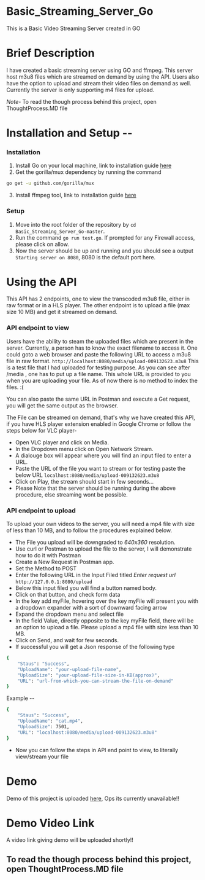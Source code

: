# Basic_Streaming_Server_Go

This is a Basic Video Streaming Server created in GO

# Brief Description

I have created a basic streaming server using GO and ffmpeg. This server host m3u8 files which are streamed on demand by using the API. Users also have the option to upload and stream their video files on demand as well. Currently the server is only supporting m4 files for upload. 

*Note-* To read the though process behind this project, open ThoughtProcess.MD file

# Installation and Setup --

### Installation

1. Install Go on your local machine, link to installation guide [here](https://golang.org/doc/install)
2. Get the gorilla/mux dependency by running the command 
```sh
go get -u github.com/gorilla/mux
```
3. Install ffmpeg tool, link to installation guide [here](https://ffmpeg.org/download.html)

### Setup

1. Move into the root folder of the repository by `cd Basic_Streaming_Server_Go-master`.
2. Run the command `go run test.go`. If prompted for any Firewall access, please click on allow.
3. Now the server should be up and running and you should see a output `Starting server on 8080`, 8080 is the default port here.

# Using the API

This API has 2 endpoints, one to view the transcoded m3u8 file, either in raw format or in a HLS player. The other endpoint is to upload a file (max size 10 MB) and get it streamed on demand.

### API endpoint to view

Users have the ability to steam the uploaded files which are present in the server.
Currently, a person has to know the exact filename to access it.
One could goto a web browser and paste the following URL to access a m3u8 file in raw format.
`http://localhost:8080/media/upload-009132623.m3u8`
This is a test file that I had uploaded for testing purpose. As you can see after /media , one has to put up a file name. This whole URL is provided to you when you are uploading your file. As of now there is no method to index the files. :(

You can also paste the same URL in Postman and execute a Get request, you will get the same output as the browser.

The File can be streamed on demand, that's why we have created this API, if you have HLS player extension enabled in Google Chrome or follow the steps below for VLC player-

* Open VLC player and click on Media.
* In the Dropdown menu click on Open Network Stream.
* A dialouge box will appear where you will find an input filed to enter a URL.
* Paste the URL of the file you want to stream or for testing paste the below URL 
    `localhost:8080/media/upload-009132623.m3u8`
* Click on Play, the stream should start in few seconds...
* Please Note that the server should be running during the above procedure, else streaming wont be possible.

### API endpoint to upload

To upload your own videos to the server, you will need a mp4 file with size of less than 10 MB, and to follow the procedures explained below.

* The File you upload will be downgraded to *640x360* resolution.
* Use curl or Postman to upload the file to the server, I will demonstrate how to do it with Postman
* Create a New Request in Postman app.
* Set the Method to POST
* Enter the following URL in the Input Filed titled *Enter request url* 
    `http://127.0.0.1:8080/upload`
* Below this input filed you will find a button named body.
* Click on that button, and check form data
* In the key add myFile, hovering over the key myFile will present you with a dropdown expander with a sort of downward facing arrow
* Expand the dropdown menu and select file
* In the field Value, directly opposite to the key myFile field, there will be an option to upload a file. Please upload a mp4 file with size less than 10 MB.
* Click on Send, and wait for few seconds.
* If successful you will get a Json response of the following type
```sh
{
    "Staus": "Success",
    "UploadName": "your-upload-file-name",
    "UploadSize": "your-upload-file-size-in-KB(approx)",
    "URL": "url-from-which-you-can-stream-the-file-on-demand"
}
```

Example -- 

```sh
{
    "Staus": "Success",
    "UploadName": "cat.mp4",
    "UploadSize": 7501,
    "URL": "localhost:8080/media/upload-009132623.m3u8"
}
```
* Now you can follow the steps in API end point to view, to literally view/stream your file

# Demo

Demo of this project is uploaded [here](www.link.here), Ops its currently unavailable!!

# Demo Video Link

A video link giving demo will be uploaded shortly!!

## To read the though process behind this project, open ThoughtProcess.MD file